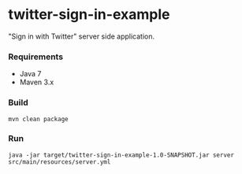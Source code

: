 # twitter-sign-in-example
"Sign in with Twitter" server side application.

### Requirements
- Java 7
- Maven 3.x

### Build
    mvn clean package

### Run
    java -jar target/twitter-sign-in-example-1.0-SNAPSHOT.jar server src/main/resources/server.yml
